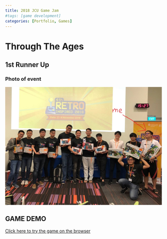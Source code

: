 ```yaml
---
title: 2018 JCU Game Jam
#tags: [game development]
categories: [Portfolio, Games]
---
```


# Through The Ages
## 1st Runner Up

### Photo of event
![](/assets/images/JCU_Winners_Photo.jpg)

## GAME DEMO
<a href="https://tanzhenxiong404.itch.io/through-the-ages-2019"> Click here to try the game on the browser </a>
